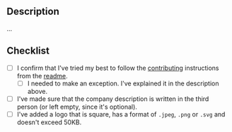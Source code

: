 ## Description

...

## Checklist
- [ ] I confirm that I've tried my best to follow the [contributing](https://github.com/CalvinWalzel/ruby-companies#contributing) instructions from the [readme](https://github.com/CalvinWalzel/ruby-companies#readme).
  - [ ] I needed to make an exception. I've explained it in the description above.
- [ ] I've made sure that the company description is written in the third person (or left empty, since it's optional).
- [ ] I've added a logo that is square, has a format of `.jpeg`, `.png` or `.svg` and doesn't exceed 50KB.
